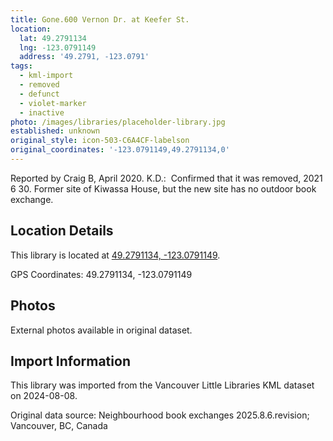 ```yaml
---
title: Gone.600 Vernon Dr. at Keefer St.
location:
  lat: 49.2791134
  lng: -123.0791149
  address: '49.2791, -123.0791'
tags:
  - kml-import
  - removed
  - defunct
  - violet-marker
  - inactive
photo: /images/libraries/placeholder-library.jpg
established: unknown
original_style: icon-503-C6A4CF-labelson
original_coordinates: '-123.0791149,49.2791134,0'
---
```

Reported by Craig B, April 2020.
K.D.:  Confirmed that it was removed, 2021 6 30.
Former site of Kiwassa House, but the new site has no outdoor book exchange.

## Location Details

This library is located at [49.2791134, -123.0791149](https://www.google.com/maps?q=49.2791134,-123.0791149).

GPS Coordinates: 49.2791134, -123.0791149

## Photos

External photos available in original dataset.

## Import Information

This library was imported from the Vancouver Little Libraries KML dataset on 2024-08-08.

Original data source: Neighbourhood book exchanges 2025.8.6.revision; Vancouver, BC, Canada
